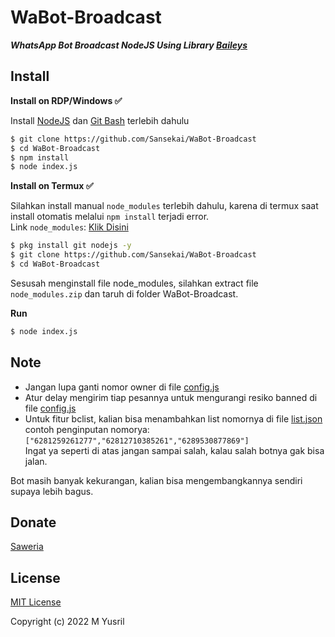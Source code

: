 # WaBot-Broadcast

***WhatsApp Bot Broadcast NodeJS Using Library [Baileys](https://github.com/adiwajshing/Baileys/tree/multi-device/)***

## Install
**Install on RDP/Windows ✅**

Install [NodeJS](https://nodejs.org/en/download/)
 dan [Git Bash](https://git-scm.com/downloads) terlebih dahulu
```bash
$ git clone https://github.com/Sansekai/WaBot-Broadcast
$ cd WaBot-Broadcast
$ npm install
$ node index.js
```
**Install on Termux ✅**

Silahkan install manual ```node_modules``` terlebih dahulu, karena di termux saat install otomatis melalui ```npm install``` terjadi error.
<br>Link ```node_modules```: [Klik Disini](https://drive.google.com/file/d/1z2qwE4FIVKgpLyQvXTbosITJWIZoRf1I/view?usp=drive_link)
```bash
$ pkg install git nodejs -y
$ git clone https://github.com/Sansekai/WaBot-Broadcast
$ cd WaBot-Broadcast
```
Sesusah menginstall file node_modules, silahkan extract file ```node_modules.zip``` dan taruh di folder WaBot-Broadcast.

**Run**
```bash
$ node index.js
```

## Note
- Jangan lupa ganti nomor owner di file [config.js](https://github.com/Sansekai/WaBot-Broadcast/blob/85aae7903ed8578aca47fc102cae212bcb5f2a04/config.js#L23)
- Atur delay mengirim tiap pesannya untuk mengurangi resiko banned di file [config.js](https://github.com/Sansekai/WaBot-Broadcast/blob/85aae7903ed8578aca47fc102cae212bcb5f2a04/config.js#L24)
- Untuk fitur bclist, kalian bisa menambahkan list nomornya di file [list.json](https://github.com/Sansekai/WaBot-Broadcast/blob/main/list.json)<br>
contoh penginputan nomorya: ```["6281259261277","62812710385261","6289530877869"]```<br>
Ingat ya seperti di atas jangan sampai salah, kalau salah botnya gak bisa jalan.

Bot masih banyak kekurangan, kalian bisa mengembangkannya sendiri supaya lebih bagus.

## Donate
[Saweria](https://saweria.co/sansekai)

## License
[MIT License](https://github.com/Sansekai/WaBot-Broadcast/blob/main/LICENSE)

Copyright (c) 2022 M Yusril

